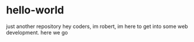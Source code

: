 # hello-world
just another repository
hey coders,
im robert, im here to get into some web development.
here we go
